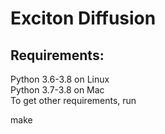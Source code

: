 # Exciton Diffusion

## Requirements:
<p>
Python 3.6-3.8 on Linux <br>
Python 3.7-3.8 on Mac <br>
To get other requirements, run <br>
</p>
    make


